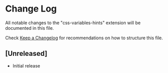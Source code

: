 <!--
 * @Author: wangyunbo
 * @Date: 2021-05-19 23:57:46
 * @LastEditors: wangyunbo
 * @LastEditTime: 2021-05-20 17:12:22
 * @Description: file content
 * @FilePath: \css-variables-hints\CHANGELOG.md
-->
# Change Log

All notable changes to the "css-variables-hints" extension will be documented in this file.

Check [Keep a Changelog](http://keepachangelog.com/) for recommendations on how to structure this file.

## [Unreleased]

- Initial release
